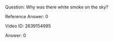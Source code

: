 Question: Why was there white smoke on the sky?

Reference Answer: 0

Video ID: 2639154995

Answer: 0


